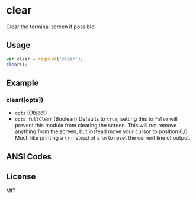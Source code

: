 clear
=====

Clear the terminal screen if possible

Usage
-----

``` js
var clear = require('clear');
clear();
```

Example
-------

### clear([opts])

- `opts` (Object)
- `opts.fullClear` (Boolean) Defaults to `true`, setting this to `false` will
  prevent this module from clearing the screen.  This will not remove anything
  from the screen, but instead move your cursor to position 0,0.  Much like
  printing a `\r` instead of a `\n` to reset the current line of output.

ANSI Codes
----------

License
-------

MIT
